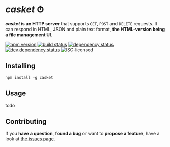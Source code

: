 # *casket* ⏱

***casket* is an HTTP server** that supports `GET`, `POST` and `DELETE` requests. It can respond in HTML, JSON and plain text format, **the HTML-version being a file management UI**.

[![npm version](https://img.shields.io/npm/v/casket.svg)](https://www.npmjs.com/package/casket)
[![build status](https://img.shields.io/travis/derhuerst/casket.svg)](https://travis-ci.org/derhuerst/casket)
[![dependency status](https://img.shields.io/david/derhuerst/casket.svg)](https://david-dm.org/derhuerst/casket)
[![dev dependency status](https://img.shields.io/david/dev/derhuerst/casket.svg)](https://david-dm.org/derhuerst/casket#info=devDependencies)
![ISC-licensed](https://img.shields.io/github/license/derhuerst/casket.svg)


## Installing

```shell
npm install -g casket
```


## Usage

todo


## Contributing

If you **have a question**, **found a bug** or want to **propose a feature**, have a look at [the issues page](https://github.com/derhuerst/casket/issues).
